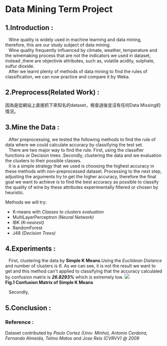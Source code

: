# Data Mining Term Project

## 1.**Introduction** :
&ensp; Wine quality is widely used in machine learning and data mining, therefore, this are our study subject of data mining.  
&ensp; Wine quality frequently influenced by climate, weather, temperature and the winemaking process that are not the indicators we used in dataset, instead ,there are objectivie attributes, such as, volatile acidity, sulphate, sulfur dioxide.  
&ensp; After we learnt plenty of methods of data mining to find the rules of classification, we can now practice and compare it by Weka.

## 2.**Preprocess(Related Work)** :
因為是從網站上直接抓下來知名的dataset，檢查過後並沒有任何Data Missing的情況。

## 3.**Mine the Data** :
&ensp; After preprocessing, we tested the following methods to find the rule of data where we could calculate accuracy by classifying the test set.  
&ensp; There are two major way to find the rule. First, using the classifier functions or Decision trees .Secondly, clustering the data and we evaluation the clusters to their possible classes.  
&ensp; It is a simple strategy that we used is choosing the highest accuracy in these methods with non-preprocessed dataset. Processing to the next step, adjusting the arguments try to get the higher accuracy, therefore the final goal we want to achieve is to find the best accuracy as possible to classify the quality of wine by these attributes experimentally filtered or chosen by heuristic.


Methods we will try:
  * K-means with *Classes to clusters evaluation*  
  * MultiLayerPerceptron *(Neural Network)*
  * IBK *(K-nearest)*
  * RandomForest
  * J48 *(Decision Trees)*

## 4.**Experiments** :
&ensp; First, clustering the data by **Simple K Means**.Using the *Euclidean Distance* and number of clusters is *6*. As we can see, it is not the result we want to get and this method can't applied to classifying that the accuracy calculated by confusion matrix is ***26.8293%*** which is extremely low.
![](https://i.imgur.com/QLxUJzv.png)  
**Fig.1 Confusion Matrix of Simple K Means**

&ensp; Secondly,

## 5.**Conclusion** :


### **Reference** :
Dataset contributed by *Paulo Cortez (Univ. Minho), Antonio Cerdeira, Fernando Almeida, Telmo Matos and Jose Reis (CVRVV) @ 2009*
